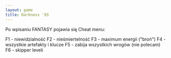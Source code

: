 ```yaml
---
layout: game
title: Darkness '93
---
```


Po wpisaniu FANTASY pojawia się Cheat menu:

F1 - niewidzialność
F2 - nieśmiertelność
F3 - maximum energii ("broń")
F4 - wszystkie artefakty i klucze
F5 - zabija wszystkich wrogów (nie polecam)
F6 - skipper leveli
